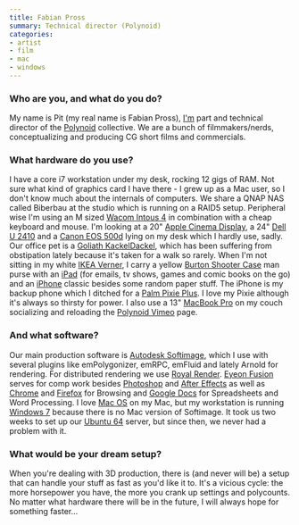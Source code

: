 ```yaml
---
title: Fabian Pross
summary: Technical director (Polynoid)
categories:
- artist
- film
- mac
- windows
---
```


### Who are you, and what do you do?

My name is Pit (my real name is Fabian Pross), [I'm](http://www.monophyl.com/ "The Monophyl site.") part and technical director of the [Polynoid](http://www.polynoid.tv/ "The Polynoid site.") collective. We are a bunch of filmmakers/nerds, conceptualizing and producing CG short films and commercials.

### What hardware do you use?

I have a core i7 workstation under my desk, rocking 12 gigs of RAM. Not sure what kind of graphics card I have there - I grew up as a Mac user, so I don't know much about the internals of computers. We share a QNAP NAS called Biberbau at the studio which is running on a RAID5 setup. Peripheral wise I'm using an M sized [Wacom Intous 4][intuos] in combination with a cheap keyboard and mouse. I'm looking at a 20" [Apple Cinema Display][cinema-display], a 24" [Dell U 2410][ultrasharp-2410] and a [Canon EOS 500d][eos-500d] lying on my desk which I hardly use, sadly. Our office pet is a [Goliath KackelDackel][kackel-dackel], which has been suffering from obstipation lately because it's taken for a walk so rarely. When I'm not sitting in my white [IKEA Verner][verner], I carry a yellow [Burton Shooter Case][shooter-case] man purse with an [iPad][] (for emails, tv shows, games and comic books on the go) and an [iPhone][] classic besides some random paper stuff. The iPhone is my backup phone which I ditched for a [Palm Pixie Plus][pixie-plus]. I love my Pixie although it's always so thirsty for power. I also use a 13" [MacBook Pro][macbook-pro] on my couch socializing and reloading the [Polynoid Vimeo](http://vimeo.com/polynoid "The Polynoid page on Vimeo.") page.

### And what software?

Our main production software is [Autodesk Softimage][softimage], which I use with several plugins like emPolygonizer, emRPC, emFluid and lately Arnold for rendering. For distributed rendering we use [Royal Render][royal-render]. [Eyeon Fusion][fusion] serves for comp work besides [Photoshop][] and [After Effects][after-effects] as well as [Chrome][] and [Firefox][] for Browsing and [Google Docs][google-docs] for Spreadsheets and Word Processing. I love [Mac OS][macos] on my Mac, but my workstation is running [Windows 7][windows-7] because there is no Mac version of Softimage. It took us two weeks to set up our [Ubuntu 64][ubuntu-server] server, but since then, we never had a problem with it.

### What would be your dream setup?

When you're dealing with 3D production, there is (and never will be) a setup that can handle your stuff as fast as you'd like it to. It's a vicious cycle: the more horsepower you have, the more you crank up settings and polycounts. No matter what hardware there will be in the future, I will always hope for something faster...

[cinema-display]: https://en.wikipedia.org/wiki/Apple_Cinema_Display "An LCD display."
[eos-500d]: https://en.wikipedia.org/wiki/Canon_EOS_500D "A 15.1 megapixel DSLR."
[intuos]: https://www.wacom.com/en-us/products/pen-tablets/intuos "A pen tablet."
[ipad]: https://www.apple.com/ipad/ "A tablet device."
[iphone]: https://en.wikipedia.org/wiki/IPhone_(1st_generation) "A smartphone."
[kackel-dackel]: https://www.amazon.de/Goliath-Toys-30594-30591006-Kackel/dp/B003CJJE4Y "It's a toy dog that poops. Really."
[macbook-pro]: https://www.apple.com/macbook-pro/ "A laptop."
[pixie-plus]: https://www.gsmarena.com/palm_pixi_plus-3250.php "A WebOS-based smartphone."
[shooter-case]: https://www.burton.com/mens-bags-luggage-packs-shooter-case/256170,default,pd.html "A camera bag."
[ultrasharp-2410]: https://www.amazon.com/Dell-UltraSharp-Widescreen-Performance-DisplayPort/dp/B00302DNZ4 "A 24 inch LCD monitor."
[verner]: http://furniture.about.com/od/furniturebytheroom/gr/IKEA_verner.htm "An office chair."
[after-effects]: https://www.adobe.com/products/aftereffects.html "Motion graphics and video editing software."
[chrome]: https://www.google.com/intl/en/chrome/browser/ "A WebKit-based browser, where each tab runs in its own thread."
[firefox]: https://www.mozilla.org/en-US/firefox/new/ "A cross-platform open-source web browser."
[fusion]: https://www.blackmagicdesign.com/products/fusion "VFX production software."
[google-docs]: https://en.wikipedia.org/wiki/Google_Docs "A web-based office suite."
[macos]: https://en.wikipedia.org/wiki/MacOS "An operating system for Mac hardware."
[photoshop]: https://www.adobe.com/products/photoshop.html "A bitmap image editor."
[royal-render]: http://www.royalrender.de/ "Software for organising rendering jobs on rendering farms."
[softimage]: https://www.autodesk.com/products/softimage/overview "3D character animation software."
[ubuntu-server]: https://www.ubuntu.com/server "A server version of Ubuntu."
[windows-7]: https://en.wikipedia.org/wiki/Windows_7 "An operating system."

